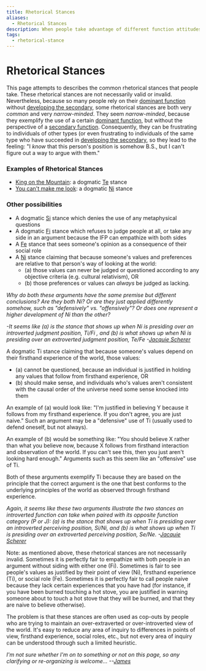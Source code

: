 ```yaml
---
title: Rhetorical Stances
aliases:
  - Rhetorical Stances
description: When people take advantage of different function attitudes, they consequently take different Rhetorical Stances.
tags:
  - rhetorical-stance
---
```


# Rhetorical Stances

This page attempts to describes the common rhetorical stances that people take. These rhetorical stances are not necessarily valid or invalid. Nevertheless, because so many people rely on their [dominant function](/wiki/dominant-function) without [developing the secondary](/wiki/our-difficulties/terms-with-nonobvious-meanings), some rhetorical stances are both very _common_ and very _narrow-minded_. They seem _narrow-minded_, because they exemplify the use of a certain [dominant function](/wiki/dominant-function), but without the perspective of a [secondary function](/wiki/function-attitude/cognitive-stack/secondary-function). Consequently, they can be frustrating to individuals of other types (or even frustrating to individuals of the same type who have succeeded in [developing the secondary](/wiki/our-difficulties/terms-with-nonobvious-meanings), so they lead to the feeling: "I _know_ that this person's position is somehow B.S., but I can't figure out a way to argue with them."

### Examples of Rhetorical Stances

- [King on the Mountain](/wiki/../king-on-the-mountain): a dogmatic [Te](/wiki/function-attitude/attitudes/extraverted-thinking) stance
- [You can't make me look](/wiki/you-cant-make-me-look): a dogmatic [Ni](/wiki/function-attitude/attitudes/introverted-intuition) stance

### Other possibilities

- A dogmatic [Si](../function-attitude/attitudes/introverted-sensation.md) stance which denies the use of any metaphysical questions
- A dogmatic [Fi](/wiki/function-attitude/attitudes/introverted-feeling) stance which refuses to judge people at all, or take any side in an argument because the IFP can empathize with both sides
- A [Fe](/wiki/function-attitude/attitudes/extraverted-feeling) stance that sees someone's opinion as a consequence of their social role
- A [Ni](/wiki/function-attitude/attitudes/introverted-intuition) stance claiming that because someone's values and preferences are relative to that person's way of looking at the world:
  - (a) those values can never be judged or questioned according to any objective criteria (e.g. cultural relativism), OR
  - (b) those preferences or values can _always_ be judged as lacking.

_Why do both these arguments have the same premise but different conclusions? Are they both Ni? Or are they just applied differently somehow, such as "defensively" vs. "offensively"? Or does one represent a higher development of Ni than the other?_

_-It seems like (a) is the stance that shows up when Ni is presiding over an introverted judgment position, Ti/Fi , and (b) is what shows up when Ni is presiding over an extroverted judgment position, Te/Fe -_[_Jacquie Scherer_](https://web.archive.org/web/20071014043617/http://greenlightwiki.com/lenore-exegesis/Jacquie_Scherer)

A dogmatic Ti stance claiming that because someone's values depend on their firsthand experience of the world, those values:

- (a) cannot be questioned, because an individual is justified in holding any values that follow from firsthand experience, OR
- (b) should make sense, and individuals who's values aren't consistent with the causal order of the universe need some sense knocked into them

An example of (a) would look like: "I'm justified in believing Y because it follows from my firsthand experience. If you don't agree, you are just naive." Such an argument may be a "defensive" use of Ti (usually used to defend oneself, but not always).

An example of (b) would be something like: "You should believe X rather than what you believe now, because X follows from firsthand interaction and observation of the world. If you can't see this, then you just aren't looking hard enough." Arguments such as this seem like an "offensive" use of Ti.

Both of these arguments exemplify Ti because they are based on the principle that the correct argument is the one that best conforms to the underlying principles of the world as observed through firsthand experience.

_Again, it seems like these two arguments illustrate the two stances an introverted function can take when paired with its opposite function category (P or J): (a) is the stance that shows up when Ti is presiding over an introverted perceiving position, Si/Ni, and (b) is what shows up when Ti is presiding over an extroverted perceiving position, Se/Ne. -_[_Jacquie Scherer_](https://web.archive.org/web/20071014043617/http://greenlightwiki.com/lenore-exegesis/Jacquie_Scherer)

Note: as mentioned above, these rhetorical stances are not necessarily invalid. Sometimes it is perfectly fair to empathize with both people in an argument without siding with either one (Fi). Sometimes is fair to see people's values as justified by their point of view (Ni), firsthand experience (Ti), or social role (Fe). Sometimes it is perfectly fair to call people naive because they lack certain experiences that you have had (for instance, if you have been burned touching a hot stove, you are justified in warning someone about to touch a hot stove that they will be burned, and that they are naive to believe otherwise).

The problem is that these stances are often used as cop-outs by people who are trying to maintain an over-extraverted or over-introverted view of the world. It's easy to reduce any area of inquiry to differences in points of view, firsthand experience, social roles, etc., but not every area of inquiry can be understood through such a limited heuristic.

_I'm not sure whether I'm on to something or not on this page, so any clarifying or re-organizing is welcome... --_[_James_](https://web.archive.org/web/20071014043617/http://greenlightwiki.com/lenore-exegesis/James)
